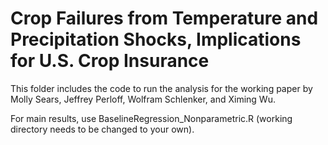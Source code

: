 # Crop Failures from Temperature and Precipitation Shocks, Implications for U.S. Crop Insurance

This folder includes the code to run the analysis for the working paper by Molly Sears, Jeffrey Perloff, Wolfram Schlenker, and Ximing Wu.

For main results, use BaselineRegression_Nonparametric.R (working directory needs to be changed to your own). 
